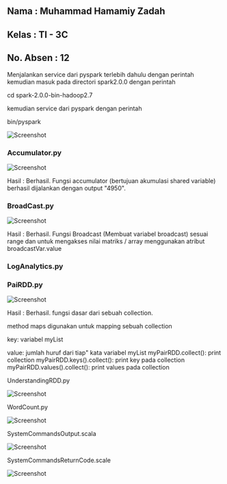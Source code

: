 ## Nama      : Muhammad Hamamiy Zadah
## Kelas     : TI - 3C
## No. Absen : 12

Menjalankan service dari pyspark terlebih dahulu dengan perintah
kemudian masuk pada directori spark2.0.0 dengan perintah

cd spark-2.0.0-bin-hadoop2.7

kemudian service dari pyspark dengan perintah

bin/pyspark

![Screenshot ](image/0.png)

### Accumulator.py

![Screenshot ](image/1.png)

Hasil : Berhasil. Fungsi accumulator (bertujuan akumulasi shared variable) berhasil dijalankan dengan output "4950".


### BroadCast.py

![Screenshot ](image/2.png)

Hasil : Berhasil. Fungsi Broadcast (Membuat variabel broadcast) sesuai range dan untuk mengakses nilai matriks / array menggunakan atribut broadcastVar.value


### LogAnalytics.py



### PaiRDD.py

![Screenshot ](image/3.png)

Hasil : Berhasil. fungsi dasar dari sebuah collection.

method maps digunakan untuk mapping sebuah collection

key: variabel myList 

value: jumlah huruf dari tiap" kata variabel myList
myPairRDD.collect(): print collection
myPairRDD.keys().collect(): print key pada collection
myPairRDD.values().collect(): print values pada collection

UnderstandingRDD.py

![Screenshot ](image/4.png)

WordCount.py

![Screenshot ](image/5.png)

SystemCommandsOutput.scala

![Screenshot ](image/6.png)

SystemCommandsReturnCode.scale

![Screenshot ](image/7.png)